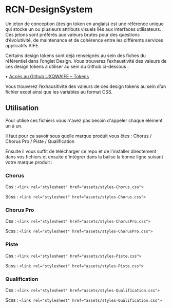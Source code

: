 # RCN-DesignSystem
 
Un jeton de conception (design token en anglais) est une référence unique qui stocke un ou plusieurs attributs visuels liés aux interfaces utilisateurs. Ces jetons sont préférés aux valeurs brutes pour des questions d’évolutivité, de maintenance et de cohérence entre les différents services applicatifs AIFE.

Certains design tokens sont déjà renseignés au sein des fiches du référentiel dans l’onglet Design. Vous trouverez l’exhaustivité des valeurs de ces design tokens à utiliser au sein du Github ci-dessous :

• [Accès au Github UXQWAIFE – Tokens](https://github.com/UXQWAIFE/RCN-Tokens)

Vous trouverez l’exhausitivité des valeurs de ces design tokens au sein d’un fichier excel ainsi que les variables au format CSS.


## Utilisation 

Pour utilisé ces fichiers vous n'avez pas besoin d'appeler chaque élément un à un. 

Il faut pour ça savoir sous quelle marque produit vous êtes : Chorus / Chorus Pro / Piste / Qualification

Ensuite il vous suffit de télécharger ce repo et de l'installer directement dans vos fichiers et ensuite d'intégrer dans la balise <head> la bonne ligne suivant votre marque produit : 

### Chorus

Css : 
`<link rel="stylesheet" href="assets/styles-Chorus.css">`

Scss : 
`<link rel="stylesheet" href="assets/styles-Chorus.css">`

### Chorus Pro

Css : 
`<link rel="stylesheet" href="assets/styles-ChorusPro.css">`

Scss : 
`<link rel="stylesheet" href="assets/styles-ChorusPro.css">`

### Piste

Css : 
`<link rel="stylesheet" href="assets/styles-Piste.css">`

Scss : 
`<link rel="stylesheet" href="assets/styles-Piste.css">`

### Qualification

Css : 
`<link rel="stylesheet" href="assets/styles-Qualification.css">`

Scss : 
`<link rel="stylesheet" href="assets/styles-Qualification.css">`